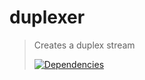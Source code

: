 # duplexer

>Creates a duplex stream
>
>[![Dependencies][david-image]][david-url]

[david-image]: http://img.shields.io/david/nuintun/duplexer.svg?style=flat-square
[david-url]: https://david-dm.org/nuintun/duplexer
